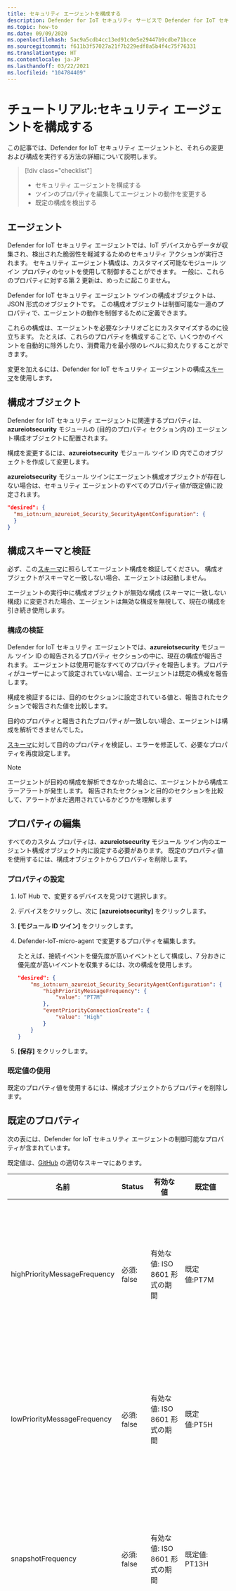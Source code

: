 ```yaml
---
title: セキュリティ エージェントを構成する
description: Defender for IoT セキュリティ サービスで Defender for IoT セキュリティ エージェントが使用されるように構成する方法について説明します。
ms.topic: how-to
ms.date: 09/09/2020
ms.openlocfilehash: 5ac9a5cdb4cc13ed91c0e5e29447b9cdbe71bcce
ms.sourcegitcommit: f611b3f57027a21f7b229edf8a5b4f4c75f76331
ms.translationtype: HT
ms.contentlocale: ja-JP
ms.lasthandoff: 03/22/2021
ms.locfileid: "104784409"
---
```

# <a name="tutorial-configure-security-agents"></a>チュートリアル:セキュリティ エージェントを構成する

この記事では、Defender for IoT セキュリティ エージェントと、それらの変更および構成を実行する方法の詳細について説明します。

> [!div class="checklist"]
> * セキュリティ エージェントを構成する
> * ツインのプロパティを編集してエージェントの動作を変更する
> * 既定の構成を検出する

## <a name="agents"></a>エージェント

Defender for IoT セキュリティ エージェントでは、IoT デバイスからデータが収集され、検出された脆弱性を軽減するためのセキュリティ アクションが実行されます。 セキュリティ エージェント構成は、カスタマイズ可能なモジュール ツイン プロパティのセットを使用して制御することができます。 一般に、これらのプロパティに対する第 2 更新は、めったに起こりません。

Defender for IoT セキュリティ エージェント ツインの構成オブジェクトは、JSON 形式のオブジェクトです。 この構成オブジェクトは制御可能な一連のプロパティで、エージェントの動作を制御するために定義できます。

これらの構成は、エージェントを必要なシナリオごとにカスタマイズするのに役立ちます。 たとえば、これらのプロパティを構成することで、いくつかのイベントを自動的に除外したり、消費電力を最小限のレベルに抑えたりすることができます。

変更を加えるには、Defender for IoT セキュリティ エージェントの構成[スキーマ](https://aka.ms/iot-security-github-module-schema)を使用します。

## <a name="configuration-objects"></a>構成オブジェクト

Defender for IoT セキュリティ エージェントに関連するプロパティは、**azureiotsecurity** モジュールの (目的のプロパティ セクション内の) エージェント構成オブジェクトに配置されます。

構成を変更するには、**azureiotsecurity** モジュール ツイン ID 内でこのオブジェクトを作成して変更します。

**azureiotsecurity** モジュール ツインにエージェント構成オブジェクトが存在しない場合は、セキュリティ エージェントのすべてのプロパティ値が既定値に設定されます。

```json
"desired": {
  "ms_iotn:urn_azureiot_Security_SecurityAgentConfiguration": {
  }
}
```

## <a name="configuration-schema-and-validation"></a>構成スキーマと検証

必ず、この[スキーマ](https://aka.ms/iot-security-github-module-schema)に照らしてエージェント構成を検証してください。 構成オブジェクトがスキーマと一致しない場合、エージェントは起動しません。

エージェントの実行中に構成オブジェクトが無効な構成 (スキーマに一致しない構成) に変更された場合、エージェントは無効な構成を無視して、現在の構成を引き続き使用します。

### <a name="configuration-validation"></a>構成の検証

Defender for IoT セキュリティ エージェントでは、**azureiotsecurity** モジュール ツイン ID の報告されるプロパティ セクションの中に、現在の構成が報告されます。
エージェントは使用可能なすべてのプロパティを報告します。プロパティがユーザーによって設定されていない場合、エージェントは既定の構成を報告します。

構成を検証するには、目的のセクションに設定されている値と、報告されたセクションで報告された値を比較します。

目的のプロパティと報告されたプロパティが一致しない場合、エージェントは構成を解析できませんでした。

[スキーマ](https://aka.ms/iot-security-github-module-schema)に対して目的のプロパティを検証し、エラーを修正して、必要なプロパティを再度設定します。

> [!NOTE]
> エージェントが目的の構成を解析できなかった場合に、エージェントから構成エラーアラートが発生します。
> 報告されたセクションと目的のセクションを比較して、アラートがまだ適用されているかどうかを理解します

## <a name="editing-a-property"></a>プロパティの編集

すべてのカスタム プロパティは、**azureiotsecurity** モジュール ツイン内のエージェント構成オブジェクト内に設定する必要があります。
既定のプロパティ値を使用するには、構成オブジェクトからプロパティを削除します。

### <a name="setting-a-property"></a>プロパティの設定

1. IoT Hub で、変更するデバイスを見つけて選択します。

1. デバイスをクリックし、次に **[azureiotsecurity]** をクリックします。

1. **[モジュール ID ツイン]** をクリックします。

1. Defender-IoT-micro-agent で変更するプロパティを編集します。

   たとえば、接続イベントを優先度が高いイベントとして構成し、7 分おきに優先度が高いイベントを収集するには、次の構成を使用します。

    ```json
    "desired": {
        "ms_iotn:urn_azureiot_Security_SecurityAgentConfiguration": {
            "highPriorityMessageFrequency": {
                "value": "PT7M"
            },
            "eventPriorityConnectionCreate": {
                "value": "High"
            }
        }
    }
    ```

1. **[保存]** をクリックします。

### <a name="using-a-default-value"></a>既定値の使用

既定のプロパティ値を使用するには、構成オブジェクトからプロパティを削除します。

## <a name="default-properties"></a>既定のプロパティ

次の表には、Defender for IoT セキュリティ エージェントの制御可能なプロパティが含まれています。

既定値は、[GitHub](https\://aka.ms/iot-security-module-default) の適切なスキーマにあります。

| 名前| Status | 有効な値| 既定値| 説明 |
|----------|--------|--|-------|----|
|highPriorityMessageFrequency|必須: false |有効な値: ISO 8601 形式の期間 |既定値:PT7M |優先度の高いメッセージが送信されるまでの最大時間間隔。|
|lowPriorityMessageFrequency |必須: false|有効な値: ISO 8601 形式の期間 |既定値:PT5H |優先度の低いメッセージが送信されるまでの最大時間。|
|snapshotFrequency |必須: false|有効な値: ISO 8601 形式の期間 |既定値: PT13H |デバイス状態のスナップショットを作成する時間間隔。|
|maxLocalCacheSizeInBytes |必須: false |有効な値: |既定値:2560000 (8192 より大きい値) | エージェントのメッセージ キャッシュで許容される最大ストレージ (バイト単位)。 メッセージが送信される前に、デバイス上にメッセージを保存するために許可される領域の上限。|
|maxMessageSizeInBytes |必須: false |有効な値: 8192 より大きく、262144 より小さい正の数 |既定値:204800 |クラウドにメッセージを送信するエージェントの最大許容サイズ。 この設定は、各メッセージで送信されるデータの最大量を制御します。 |
|eventPriority${EventName} |必須: false |有効な値: High、Low、Off |既定値: |エージェントが生成した各イベントの優先順位 |

### <a name="supported-security-events"></a>サポートされるセキュリティ イベント

|イベント名| PropertyName | Default value| スナップショット イベント| 詳細の状態  |
|----------|-|---------|----|----|
|診断イベント|eventPriorityDiagnostic| Off| False| エージェント関連の診断イベント。 このイベントは、詳細ログ記録のために使用します。|
|構成エラー |eventPriorityConfigurationError |低 |False |構成の解析に失敗したエージェント。 構成をスキーマに照らして検証します。|
|削除されたイベントの統計 |eventPriorityDroppedEventsStatistics |低 |True|エージェント関連イベントの統計。 |
|接続されているハードウェア|eventPriorityConnectedHardware |低 |True |デバイスに接続されているすべてのハードウェアのスナップショット。|
|ポートのリッスン|eventPriorityListeningPorts |高 |True |デバイス上のオープンしているすべてのリスニング ポートのスナップショット。|
|プロセスの作成 |eventPriorityProcessCreate |低 |False |デバイス上のプロセスの作成を監査します。|
|プロセスの終了|eventPriorityProcessTerminate |低 |False |デバイス上のプロセスの終了を監査します。|
|システム情報 |eventPrioritySystemInformation |低 |True |システム情報のスナップショット (例:OS または CPU)。|
|ローカル ユーザー| eventPriorityLocalUsers |高 |True|システム内の登録済みローカル ユーザーのスナップショット。 |
|ログイン|  eventPriorityLogin |高|False|デバイスへのログイン イベントを監査します (ローカル ログインとリモート ログイン)。|
|接続の作成 |eventPriorityConnectionCreate|低|False|デバイスとの間で作成された TCP 接続を監査します。 |
|ファイアウォールの構成| eventPriorityFirewallConfiguration|低|True|デバイスのファイアウォール構成 (ファイアウォール規則) のスナップショット。 |
|OS ベースライン| eventPriorityOSBaseline| 低|True|デバイスの OS ベースライン チェックのスナップショット。|
|

## <a name="next-steps"></a>次のステップ

- [Defender for IoT の推奨事項を理解する](concept-recommendations.md)
- [Defender for IoT アラートを探索する](concept-security-alerts.md)
- [未加工のセキュリティ データにアクセスする](how-to-security-data-access.md)
